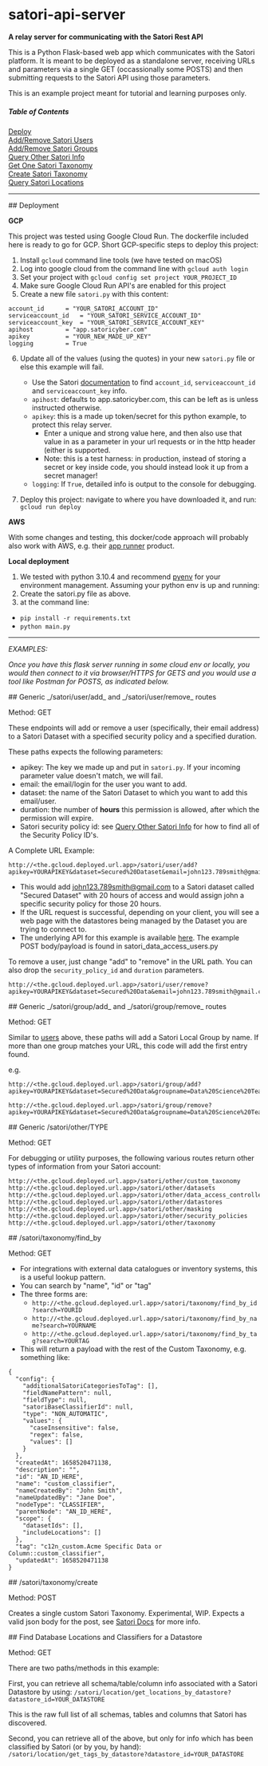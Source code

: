 # satori-api-server
**A relay server for communicating with the Satori Rest API**

This is a Python Flask-based web app which communicates with the Satori platform. It is meant to be deployed as a standalone server, receiving URLs and parameters via a single GET (occassionally some POSTS) and then submitting requests to the Satori API using those parameters. 

This is an example project meant for tutorial and learning purposes only.

##### Table of Contents  
[Deploy](#deploy)  
[Add/Remove Satori Users](#users)  
[Add/Remove Satori Groups](#groups)  
[Query Other Satori Info](#other)  
[Get One Satori Taxonomy](#one_taxonomy)  
[Create Satori Taxonomy](#create_taxonomy)  
[Query Satori Locations](#locations)  

___

<a name="deploy"/>
## Deployment

**GCP** 

This project was tested using Google Cloud Run. The dockerfile included here is ready to go for GCP. Short GCP-specific steps to deploy this project:

1. Install ```gcloud``` command line tools (we have tested on macOS)
2. Log into google cloud from the command line with ```gcloud auth login```
3. Set your project with ```gcloud config set project YOUR_PROJECT_ID```
4. Make sure Google Cloud Run API's are enabled for this project
5. Create a new file ```satori.py``` with this content:

```
account_id		= "YOUR_SATORI_ACCOUNT_ID"
serviceaccount_id 	= "YOUR_SATORI_SERVICE_ACCOUNT_ID"
serviceaccount_key	= "YOUR_SATORI_SERVICE_ACCOUNT_KEY"
apihost			= "app.satoricyber.com"
apikey 			= "YOUR_NEW_MADE_UP_KEY"
logging 		= True
```

6. Update all of the values (using the quotes) in your new ```satori.py``` file or else this example will fail. 
	- Use the Satori [documentation](https://app.satoricyber.com/docs/api) to find ```account_id```, ```serviceaccount_id``` and ```serviceaccount_key``` info. 
	- ```apihost```: defaults to app.satoricyber.com, this can be left as is unless instructed otherwise.
	- ```apikey```: this is a made up token/secret for this python example, to protect this relay server. 
		- Enter a unique and strong value here, and then also use that value in as a parameter in your url requests or in the http header (either is supported.
		- Note: this is a test harness: in production, instead of storing a secret or key inside code, you should instead look it up from a secret manager!
	- ```logging```: If ```True```, detailed info is output to the console for debugging.

7. Deploy this project: navigate to where you have downloaded it, and run: ```gcloud run deploy```

**AWS**

With some changes and testing, this docker/code approach will probably also work with AWS, e.g. their [app runner](https://aws.amazon.com/apprunner/) product. 

**Local deployment**

1. We tested with python 3.10.4 and recommend [pyenv](https://github.com/pyenv/pyenv) for your environment management. Assuming your python env is up and running:
2. Create the satori.py file as above.
3. at the command line:
- ```pip install -r requirements.txt```
- ```python main.py```


___

_EXAMPLES:_

_Once you have this flask server running in some cloud env or locally, you would then connect to it via browser/HTTPS for GETS and you would use a tool like Postman for POSTS, as indicated below._

<a name="users"/>
## Generic _/satori/user/add_ and _/satori/user/remove_ routes

Method: GET 

These endpoints will add or remove a user (specifically, their email address) to a Satori Dataset with a specified security policy and a specified duration.

These paths expects the following parameters:

- apikey: The key we made up and put in ```satori.py```. If your incoming parameter value doesn't match, we will fail.
- email: the email/login for the user you want to add.
- dataset: the name of the Satori Dataset to which you want to add this email/user.
- duration: the number of **hours** this permission is allowed, after which the permission will expire.
- Satori security policy id: see [Query Other Satori Info](#other) for how to find all of the Security Policy ID's.

A Complete URL Example: 

```
http://<the.gcloud.deployed.url.app>/satori/user/add?apikey=YOURAPIKEY&dataset=Secured%20Dataset&email=john123.789smith@gmail.com&duration=20&security_policy_id=SATORI_SECURITY_POLICY_ID
```

- This would add john123.789smith@gmail.com to a Satori dataset called "Secured Dataset" with 20 hours of access and would assign john a specific security policy for those 20 hours.
- If the URL request is successful, depending on your client, you will see a web page with the datastores being managed by the Dataset you are trying to connect to.
- The underlying API for this example is available [here](https://app.satoricyber.com/docs/api#post-/api/v1/data-access-rule/instant-access). The example POST body/payload is found in satori_data_access_users.py

To remove a user, just change "add" to "remove" in the URL path. You can also drop the ```security_policy_id``` and ```duration``` parameters.

```
http://<the.gcloud.deployed.url.app>/satori/user/remove?apikey=YOURAPIKEY&dataset=Secured%20Data&email=john123.789smith@gmail.com
```

<a name="groups"/>
## Generic _/satori/group/add_ and _/satori/group/remove_ routes

Method: GET

Similar to [users](#users) above, these paths will add a Satori Local Group by name. If more than one group matches your URL, this code will add the first entry found.

e.g. 

```
http://<the.gcloud.deployed.url.app>/satori/group/add?apikey=YOURAPIKEY&dataset=Secured%20Data&groupname=Data%20Science%20Team&duration=20&security_policy_id=SATORI_SECURITY_POLICY_ID

http://<the.gcloud.deployed.url.app>/satori/group/remove?apikey=YOURAPIKEY&dataset=Secured%20Data&groupname=Data%20Science%20Team&duration=20&security_policy_id=SATORI_SECURITY_POLICY_ID
```

<a name="other"/>
## Generic /satori/other/TYPE

Method: GET

For debugging or utility purposes, the following various routes return other types of information from your Satori account:
```
http://<the.gcloud.deployed.url.app>/satori/other/custom_taxonomy
http://<the.gcloud.deployed.url.app>/satori/other/datasets
http://<the.gcloud.deployed.url.app>/satori/other/data_access_controllers
http://<the.gcloud.deployed.url.app>/satori/other/datastores
http://<the.gcloud.deployed.url.app>/satori/other/masking
http://<the.gcloud.deployed.url.app>/satori/other/security_policies
http://<the.gcloud.deployed.url.app>/satori/other/taxonomy
```

<a name="one_taxonomy"/>
## /satori/taxonomy/find_by

Method: GET

- For integrations with external data catalogues or inventory systems, this is a useful lookup pattern.
- You can search by "name", "id" or "tag"
- The three forms are:
	- ```http://<the.gcloud.deployed.url.app>/satori/taxonomy/find_by_id?search=YOURID```
	- ```http://<the.gcloud.deployed.url.app>/satori/taxonomy/find_by_name?search=YOURNAME```
	- ```http://<the.gcloud.deployed.url.app>/satori/taxonomy/find_by_tag?search=YOURTAG```
- This will return a payload with the rest of the Custom Taxonomy, e.g. something like:

```
{
  "config": {
    "additionalSatoriCategoriesToTag": [],
    "fieldNamePattern": null,
    "fieldType": null,
    "satoriBaseClassifierId": null,
    "type": "NON_AUTOMATIC",
    "values": {
      "caseInsensitive": false,
      "regex": false,
      "values": []
    }
  },
  "createdAt": 1658520471138,
  "description": "",
  "id": "AN_ID_HERE",
  "name": "custom_classifier",
  "nameCreatedBy": "John Smith",
  "nameUpdatedBy": "Jane Doe",
  "nodeType": "CLASSIFIER",
  "parentNode": "AN_ID_HERE",
  "scope": {
    "datasetIds": [],
    "includeLocations": []
  },
  "tag": "c12n_custom.Acme Specific Data or Column::custom_classifier",
  "updatedAt": 1658520471138
}
```

<a name="create_taxonomy"/>
## /satori/taxonomy/create

Method: POST

Creates a single custom Satori Taxonomy. Experimental, WIP. Expects a valid json body for the post, see [Satori Docs](https://app.satoricyber.com/docs/api#post-/api/v1/taxonomy/custom/classifier) for more info.


<a name="locations"/>
## Find Database Locations and Classifiers for a Datastore

Method: GET

There are two paths/methods in this example:

First, you can retrieve all schema/table/column info associated with a Satori Datastore by using:
```/satori/location/get_locations_by_datastore?datastore_id=YOUR_DATASTORE```

This is the raw full list of all schemas, tables and columns that Satori has discovered.

Second, you can retrieve all of the above, but only for info which has been classified by Satori (or by you, by hand):
```/satori/location/get_tags_by_datastore?datastore_id=YOUR_DATASTORE```
